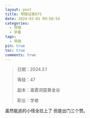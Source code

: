 ```yaml
---
layout: post
title: 导随记录875
date: 2024-03-01 09:50:54
categories:
  - 导随
  - 学者
tags:
  - 导随
pin: true
toc: true
comments: true
---
```

> 日期：2024.3.1
>
> 等级：47
>
> 副本：毒雾洞窟黄金谷
>
> 职业：学者

虽然能逃的小怪全拉上了 但是出门三个赞。